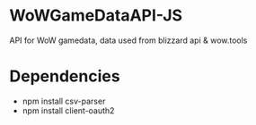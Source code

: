 # WoWGameDataAPI-JS
API for WoW gamedata, data used from blizzard api & wow.tools

# Dependencies

- npm install csv-parser
- npm install client-oauth2
